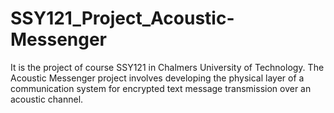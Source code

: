 # SSY121_Project_Acoustic-Messenger
It is the project of course SSY121 in Chalmers University of Technology. The Acoustic Messenger project involves developing the physical layer of a communication system for encrypted text message transmission over an acoustic channel.
